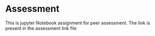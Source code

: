 # Assessment
This is jupyter Notebook assignment for peer assessment.
The link is present in the assessment link file
